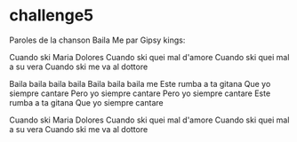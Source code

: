 # challenge5

Paroles de la chanson Baila Me par Gipsy kings:


Cuando ski Maria Dolores
Cuando ski quei mal d'amore
Cuando ski quei mal a su vera
Cuando ski me va al dottore

Baila baila baila baila
Baila baila baila me
Este rumba a ta gitana
Que yo siempre cantare
Pero yo siempre cantare
Pero yo siempre cantare
Este rumba a ta gitana
Que yo siempre cantare

Cuando ski Maria Dolores
Cuando ski quei mal d'amore
Cuando ski quei mal a su vera
Cuando ski me va al dottore
